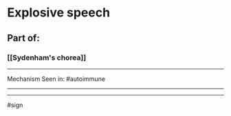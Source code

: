 # Explosive speech
## Part of:
### [[Sydenham's chorea]]

---
Mechanism
Seen in: #autoimmune 

---

---
#sign 
